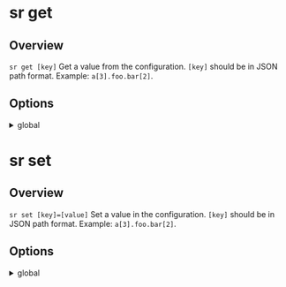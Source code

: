 <!-- Links in /docs/documentation should NOT have `.md` at the end, because they end up in our wiki at release. -->

# sr get

## Overview
`sr get [key]` Get a value from the configuration.
`[key]` should be in JSON path format. Example: `a[3].foo.bar[2]`.

## Options
<details>
  <summary>global</summary>
  <p>
    <code>--global</code> <em>default value: false</em>
  </p>
  <p>
    Get the value in the global configuration (in your home directory).
  </p>
</details>


# sr set

## Overview
`sr set [key]=[value]` Set a value in the configuration.
`[key]` should be in JSON path format. Example: `a[3].foo.bar[2]`.

## Options
<details>
  <summary>global</summary>
  <p>
    <code>--global</code> <em>default value: false</em>
  </p>
  <p>
    Get the value in the global configuration (in your home directory).
  </p>
</details>

